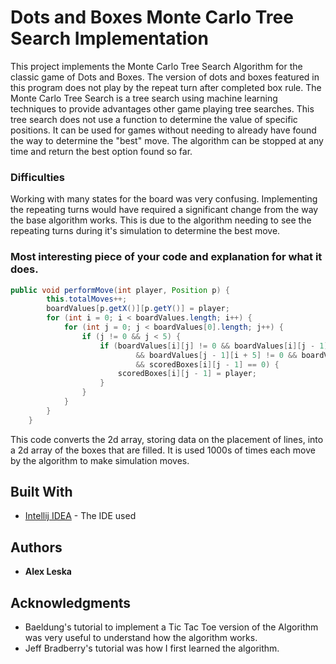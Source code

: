 # Dots and Boxes Monte Carlo Tree Search Implementation

This project implements the Monte Carlo Tree Search Algorithm for the classic game of Dots and Boxes.
The version of dots and boxes featured in this program does not play by the repeat turn after completed box rule.
The Monte Carlo Tree Search is a tree search using machine learning techniques to provide advantages other game playing tree searches.
This tree search does not use a function to determine the value of specific positions.
It can be used for games without needing to already have found the way to determine the "best" move.
The algorithm can be stopped at any time and return the best option found so far.

### Difficulties

Working with many states for the board was very confusing.
Implementing the repeating turns would have required a significant change from the way the base algorithm works.
This is due to the algorithm needing to see the repeating turns during it's simulation to determine the best move.

### Most interesting piece of your code and explanation for what it does.

```Java
public void performMove(int player, Position p) {
        this.totalMoves++;
        boardValues[p.getX()][p.getY()] = player;
        for (int i = 0; i < boardValues.length; i++) {
            for (int j = 0; j < boardValues[0].length; j++) {
                if (j != 0 && j < 5) {
                    if (boardValues[i][j] != 0 && boardValues[i][j - 1] != 0
                            && boardValues[j - 1][i + 5] != 0 && boardValues[j - 1][i + 6] != 0
                            && scoredBoxes[i][j - 1] == 0) {
                        scoredBoxes[i][j - 1] = player;
                    }
                }
            }
        }
    }
```
This code converts the 2d array, storing data on the placement of lines, into a 2d array of the boxes that are filled.
It is used 1000s of times each move by the algorithm to make simulation moves.
## Built With

* [Intellij IDEA](https://www.jetbrains.com/idea/) - The IDE used

## Authors

* **Alex Leska**


## Acknowledgments

* Baeldung's tutorial to implement a Tic Tac Toe version of the Algorithm was very useful to understand how the algorithm works.
* Jeff Bradberry's tutorial was how I first learned the algorithm.
